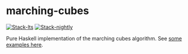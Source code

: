 # marching-cubes

<!-- badges: start -->
[![Stack-lts](https://github.com/stla/marching-cubes/actions/workflows/Stack-lts.yml/badge.svg)](https://github.com/stla/marching-cubes/actions/workflows/Stack-lts.yml)
[![Stack-nightly](https://github.com/stla/marching-cubes/actions/workflows/Stack-nightly.yml/badge.svg)](https://github.com/stla/marching-cubes/actions/workflows/Stack-nightly.yml)
<!-- badges: end -->


Pure Haskell implementation of the marching cubes algorithm. 
See [some examples here](https://github.com/stla/isosurfaces).